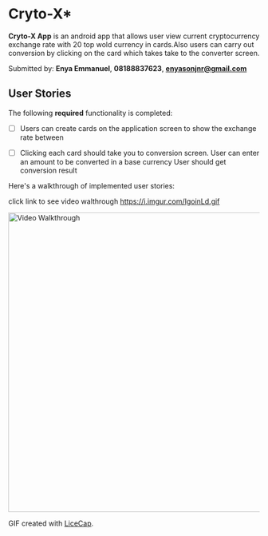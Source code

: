 # Cryto-X*

**Cryto-X App** is an android app that allows user view current cryptocurrency exchange rate with 20 top wold currency in cards.Also users can carry out conversion by clicking on the card which takes take to the converter screen.

Submitted by: **Enya Emmanuel**, **08188837623**, **enyasonjnr@gmail.com**



## User Stories

The following **required** functionality is completed:

* [ ] Users can create cards on the application screen to show the 
	exchange rate between
* [ ] Clicking each card should take you to conversion screen. User can 	enter an amount to be converted in a base currency User should get  	conversion result



Here's a walkthrough of implemented user stories:

click link to see video walthrough https://i.imgur.com/IgoinLd.gif

<img src='https://i.imgur.com/IgoinLd.gif' title='ToDo App Video Walkthrough' width='600' alt='Video Walkthrough' />

GIF created with [LiceCap](http://www.cockos.com/licecap/).

